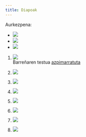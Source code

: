 ```yaml
---
title: Diapoak
---
```



Aurkezpena: 

+ [![](https://img.shields.io/badge/Diapoak-Ikasgaia-black)](00_Ikasgaiaren-aurkezpena.html)
+ [![](https://img.shields.io/badge/Diapoak-hurrenkera-gray)](00_0klaseko_gidoi.html)
+ [![](https://img.shields.io/badge/Diapoak-Ariketak-black)](../Baliabideak/00_aurkezpena/Etherpad_ariketa.html)

1. [![](https://img.shields.io/badge/Diapoak-Hizkuntza-brightgreen)](01_diapoak-Hizkuntza.html)  
    Barreñaren testua [azpimarratuta](../bste/Barena/Barrena_1994_Chomskyren_arauak_eta_hizkuntz_jabekuntza.pdf)

2. [![](https://img.shields.io/badge/Diapoak-Hizkuntzalaritza-brightgreen)](02_HizkuntzalaritzaDiapo.html)

3. [![](https://img.shields.io/badge/Diapoak-Hizketan-brightgreen)](03-Hizketan-ikastenDiapo.html)

4. [![](https://img.shields.io/badge/Diapoak-patologia-red)](04-Patologiena.pdf) 

4. [![](https://img.shields.io/badge/Diapoak-Proiektua-gray)](0X-Deskribapena-slideak.html)

5. [![](https://img.shields.io/badge/Diapoak-AhozkoHizkuntza-brightgreen)](05-AhozkoaDiapo.html)

5. [![](https://img.shields.io/badge/Baliabideak-AhozkoaGelan-black)](../Baliabideak/05_ahozko_hizkuntza/Ahozkoa_eskolan-Lantzekoak.pdf)

6. [![](https://img.shields.io/badge/Diapoak-Murgiltzea-brightgreen)](06-MurgiltzeDiapo.html)
